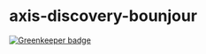 # axis-discovery-bounjour

[![Greenkeeper badge](https://badges.greenkeeper.io/FantasticFiasco/axis-discovery-bonjour.svg)](https://greenkeeper.io/)
